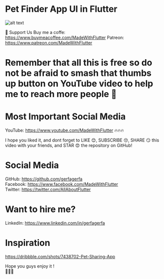 # Pet Finder App UI in Flutter
![alt text](https://i.imgur.com/rIqziCQ.png)

🤝 Support Us
Buy me a coffe: https://www.buymeacoffee.com/MadeWithFlutter
Patreon: https://www.patreon.com/MadeWithFlutter

# Remember that all this is free so do not be afraid to smash that thumbs up button on YouTube video to help me to reach more people :pray:

# Most Important Social Media
YouTube: https://www.youtube.com/MadeWithFlutter :fire::fire::fire:

I hope you liked it, and dont forget to LIKE :blush:, SUBSCRIBE :kissing_closed_eyes:, SHARE :smirk: this video with your friends, and STAR :heart_eyes: the repository on GitHub!

# Social Media
GitHub: https://github.com/gerfagerfa  
Facebook: https://www.facebook.com/MadeWithFlutter  
Twitter: https://twitter.com/AllAboutFlutter  

# Want to hire me?
LinkedIn: https://www.linkedin.com/in/gerfagerfa

# Inspiration
https://dribbble.com/shots/7438702-Pet-Sharing-App

Hope you guys enjoy it !  
:wave::wave::wave: